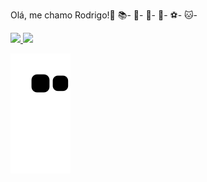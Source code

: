 Olá, me chamo Rodrigo!👋
📚-
📘-
🚀-
🏡-
⚽-
🐱-

<div>
<a href="https://github.com/Spyke27">
<img height="180em" src="https://github-readme-stats.vercel.app/api/top-langs/?username=Spyke27&layout=compact&langs_count=7&theme=dracula"/>
<img height="180em" src="https://github-readme-stats.vercel.app/api?username=Spyke27&show_icons=true&theme=dracula&include_all_commits=true&count_private=true"/>
</div>
 
  ![Snake animation](https://github.com/Spyke27/Spyke27/blob/output/github-contribution-grid-snake.svg)
 

